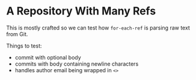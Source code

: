# A Repository With Many Refs

This is mostly crafted so we can test how `for-each-ref` is parsing raw text
from Git.

Things to test:

 - commit with optional body
 - commits with body containing newline characters
 - handles author email being wrapped in `<>`
